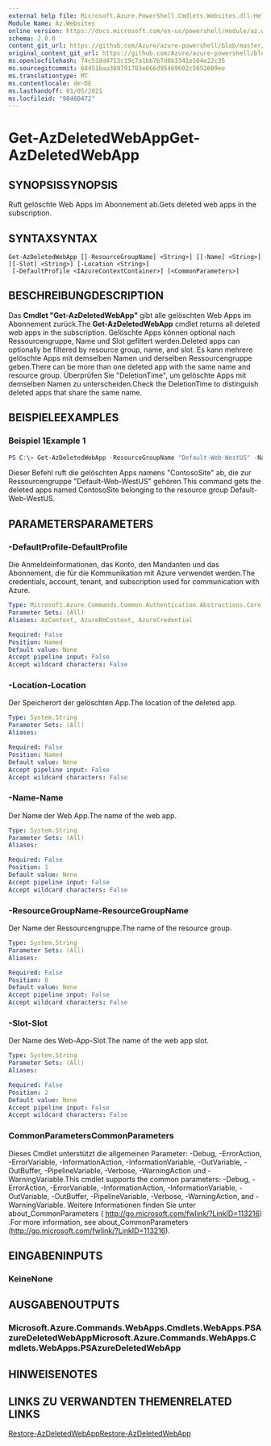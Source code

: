 ```yaml
---
external help file: Microsoft.Azure.PowerShell.Cmdlets.Websites.dll-Help.xml
Module Name: Az.Websites
online version: https://docs.microsoft.com/en-us/powershell/module/az.websites/get-azdeletedwebapp
schema: 2.0.0
content_git_url: https://github.com/Azure/azure-powershell/blob/master/src/Websites/Websites/help/Get-AzDeletedWebApp.md
original_content_git_url: https://github.com/Azure/azure-powershell/blob/master/src/Websites/Websites/help/Get-AzDeletedWebApp.md
ms.openlocfilehash: 74c518d4713c19c7a1bb7b7d0b3341e164e22c35
ms.sourcegitcommit: 68451baa389791703e666d95469602c5652609ee
ms.translationtype: MT
ms.contentlocale: de-DE
ms.lasthandoff: 01/05/2021
ms.locfileid: "98460472"
---
```

# <span data-ttu-id="a9c8e-101">Get-AzDeletedWebApp</span><span class="sxs-lookup"><span data-stu-id="a9c8e-101">Get-AzDeletedWebApp</span></span>

## <span data-ttu-id="a9c8e-102">SYNOPSIS</span><span class="sxs-lookup"><span data-stu-id="a9c8e-102">SYNOPSIS</span></span>
<span data-ttu-id="a9c8e-103">Ruft gelöschte Web Apps im Abonnement ab.</span><span class="sxs-lookup"><span data-stu-id="a9c8e-103">Gets deleted web apps in the subscription.</span></span>

## <span data-ttu-id="a9c8e-104">SYNTAX</span><span class="sxs-lookup"><span data-stu-id="a9c8e-104">SYNTAX</span></span>

```
Get-AzDeletedWebApp [[-ResourceGroupName] <String>] [[-Name] <String>] [[-Slot] <String>] [-Location <String>]
 [-DefaultProfile <IAzureContextContainer>] [<CommonParameters>]
```

## <span data-ttu-id="a9c8e-105">BESCHREIBUNG</span><span class="sxs-lookup"><span data-stu-id="a9c8e-105">DESCRIPTION</span></span>
<span data-ttu-id="a9c8e-106">Das **Cmdlet "Get-AzDeletedWebApp"** gibt alle gelöschten Web Apps im Abonnement zurück.</span><span class="sxs-lookup"><span data-stu-id="a9c8e-106">The **Get-AzDeletedWebApp** cmdlet returns all deleted web apps in the subscription.</span></span> <span data-ttu-id="a9c8e-107">Gelöschte Apps können optional nach Ressourcengruppe, Name und Slot gefiltert werden.</span><span class="sxs-lookup"><span data-stu-id="a9c8e-107">Deleted apps can optionally be filtered by resource group, name, and slot.</span></span> <span data-ttu-id="a9c8e-108">Es kann mehrere gelöschte Apps mit demselben Namen und derselben Ressourcengruppe geben.</span><span class="sxs-lookup"><span data-stu-id="a9c8e-108">There can be more than one deleted app with the same name and resource group.</span></span> <span data-ttu-id="a9c8e-109">Überprüfen Sie "DeletionTime", um gelöschte Apps mit demselben Namen zu unterscheiden.</span><span class="sxs-lookup"><span data-stu-id="a9c8e-109">Check the DeletionTime to distinguish deleted apps that share the same name.</span></span>

## <span data-ttu-id="a9c8e-110">BEISPIELE</span><span class="sxs-lookup"><span data-stu-id="a9c8e-110">EXAMPLES</span></span>

### <span data-ttu-id="a9c8e-111">Beispiel 1</span><span class="sxs-lookup"><span data-stu-id="a9c8e-111">Example 1</span></span>
```powershell
PS C:\> Get-AzDeletedWebApp -ResourceGroupName "Default-Web-WestUS" -Name "ContosoSite"
```

<span data-ttu-id="a9c8e-112">Dieser Befehl ruft die gelöschten Apps namens "ContosoSite" ab, die zur Ressourcengruppe "Default-Web-WestUS" gehören.</span><span class="sxs-lookup"><span data-stu-id="a9c8e-112">This command gets the deleted apps named ContosoSite belonging to the resource group Default-Web-WestUS.</span></span>

## <span data-ttu-id="a9c8e-113">PARAMETERS</span><span class="sxs-lookup"><span data-stu-id="a9c8e-113">PARAMETERS</span></span>

### <span data-ttu-id="a9c8e-114">-DefaultProfile</span><span class="sxs-lookup"><span data-stu-id="a9c8e-114">-DefaultProfile</span></span>
<span data-ttu-id="a9c8e-115">Die Anmeldeinformationen, das Konto, den Mandanten und das Abonnement, die für die Kommunikation mit Azure verwendet werden.</span><span class="sxs-lookup"><span data-stu-id="a9c8e-115">The credentials, account, tenant, and subscription used for communication with Azure.</span></span>

```yaml
Type: Microsoft.Azure.Commands.Common.Authentication.Abstractions.Core.IAzureContextContainer
Parameter Sets: (All)
Aliases: AzContext, AzureRmContext, AzureCredential

Required: False
Position: Named
Default value: None
Accept pipeline input: False
Accept wildcard characters: False
```

### <span data-ttu-id="a9c8e-116">-Location</span><span class="sxs-lookup"><span data-stu-id="a9c8e-116">-Location</span></span>
<span data-ttu-id="a9c8e-117">Der Speicherort der gelöschten App.</span><span class="sxs-lookup"><span data-stu-id="a9c8e-117">The location of the deleted app.</span></span>

```yaml
Type: System.String
Parameter Sets: (All)
Aliases:

Required: False
Position: Named
Default value: None
Accept pipeline input: False
Accept wildcard characters: False
```

### <span data-ttu-id="a9c8e-118">-Name</span><span class="sxs-lookup"><span data-stu-id="a9c8e-118">-Name</span></span>
<span data-ttu-id="a9c8e-119">Der Name der Web App.</span><span class="sxs-lookup"><span data-stu-id="a9c8e-119">The name of the web app.</span></span>

```yaml
Type: System.String
Parameter Sets: (All)
Aliases:

Required: False
Position: 1
Default value: None
Accept pipeline input: False
Accept wildcard characters: False
```

### <span data-ttu-id="a9c8e-120">-ResourceGroupName</span><span class="sxs-lookup"><span data-stu-id="a9c8e-120">-ResourceGroupName</span></span>
<span data-ttu-id="a9c8e-121">Der Name der Ressourcengruppe.</span><span class="sxs-lookup"><span data-stu-id="a9c8e-121">The name of the resource group.</span></span>

```yaml
Type: System.String
Parameter Sets: (All)
Aliases:

Required: False
Position: 0
Default value: None
Accept pipeline input: False
Accept wildcard characters: False
```

### <span data-ttu-id="a9c8e-122">-Slot</span><span class="sxs-lookup"><span data-stu-id="a9c8e-122">-Slot</span></span>
<span data-ttu-id="a9c8e-123">Der Name des Web-App-Slot.</span><span class="sxs-lookup"><span data-stu-id="a9c8e-123">The name of the web app slot.</span></span>

```yaml
Type: System.String
Parameter Sets: (All)
Aliases:

Required: False
Position: 2
Default value: None
Accept pipeline input: False
Accept wildcard characters: False
```

### <span data-ttu-id="a9c8e-124">CommonParameters</span><span class="sxs-lookup"><span data-stu-id="a9c8e-124">CommonParameters</span></span>
<span data-ttu-id="a9c8e-125">Dieses Cmdlet unterstützt die allgemeinen Parameter: -Debug, -ErrorAction, -ErrorVariable, -InformationAction, -InformationVariable, -OutVariable, -OutBuffer, -PipelineVariable, -Verbose, -WarningAction und -WarningVariable.</span><span class="sxs-lookup"><span data-stu-id="a9c8e-125">This cmdlet supports the common parameters: -Debug, -ErrorAction, -ErrorVariable, -InformationAction, -InformationVariable, -OutVariable, -OutBuffer, -PipelineVariable, -Verbose, -WarningAction, and -WarningVariable.</span></span> <span data-ttu-id="a9c8e-126">Weitere Informationen finden Sie unter about_CommonParameters ( http://go.microsoft.com/fwlink/?LinkID=113216) .</span><span class="sxs-lookup"><span data-stu-id="a9c8e-126">For more information, see about_CommonParameters (http://go.microsoft.com/fwlink/?LinkID=113216).</span></span>

## <span data-ttu-id="a9c8e-127">EINGABEN</span><span class="sxs-lookup"><span data-stu-id="a9c8e-127">INPUTS</span></span>

### <span data-ttu-id="a9c8e-128">Keine</span><span class="sxs-lookup"><span data-stu-id="a9c8e-128">None</span></span>

## <span data-ttu-id="a9c8e-129">AUSGABEN</span><span class="sxs-lookup"><span data-stu-id="a9c8e-129">OUTPUTS</span></span>

### <span data-ttu-id="a9c8e-130">Microsoft.Azure.Commands.WebApps.Cmdlets.WebApps.PSAzureDeletedWebApp</span><span class="sxs-lookup"><span data-stu-id="a9c8e-130">Microsoft.Azure.Commands.WebApps.Cmdlets.WebApps.PSAzureDeletedWebApp</span></span>

## <span data-ttu-id="a9c8e-131">HINWEISE</span><span class="sxs-lookup"><span data-stu-id="a9c8e-131">NOTES</span></span>

## <span data-ttu-id="a9c8e-132">LINKS ZU VERWANDTEN THEMEN</span><span class="sxs-lookup"><span data-stu-id="a9c8e-132">RELATED LINKS</span></span>

[<span data-ttu-id="a9c8e-133">Restore-AzDeletedWebApp</span><span class="sxs-lookup"><span data-stu-id="a9c8e-133">Restore-AzDeletedWebApp</span></span>](./Restore-AzDeletedWebApp.md)